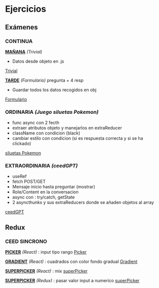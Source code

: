 # Ejercicios

## Exámenes
### CONTINUA
<u>**MAÑANA**</u> *(Trivial)*
- Datos desde objeto en .js
  
[Trivial](EJERCICIOS/examenes/Examen2Eva/resolviendoExamenes/exMañana/ejercicio2Redux/src)

<u>**TARDE**</u> *(Formulario)* pregunta + 4 resp
- Guardar todos los datos recogidos en obj
  
[Formulario](EJERCICIOS/examenes/Examen2Eva/resolviendoExamenes/exTarde/ejercicio2/src)  
    
### ORDINARIA *(Juego siluetas Pokemon)*
- func async con 2 fecth
- extraer atributos objeto y manejarlos en extraReducer
- className con condicion (black)
- cambiar estilo con condicion (si es respuesta correcta y si se ha clickado)

[siluetas Pokemon](EJERCICIOS/examenes/ordinaria/juegopokemon/src)


### EXTRAORDINARIA *(ceedGPT)*
- useRef
- fetch POST/GET
- Mensaje inicio hasta preguntar (mostrar)
- Role/Content en la conversacion
- async con : try/catch, getState
- 2 asyncthunks y sus extraReducers donde se añaden objetos al array

[ceedGPT](EJERCICIOS/examenes/extraordinaria/chat/src)


## Redux
### CEED SINCRONO
<u>**PICKER**</u> *(React)* : input tipo rango
[Picker](EJERCICIOS/ejerciciosRedux/ceed/sincrono/picker/src)

<u>**GRADIENT**</u> *(React)* : cuadrados con color fondo gradual
[Gradient](EJERCICIOS/ejerciciosRedux/ceed/sincrono/gradient2/src)

<u>**SUPERPICKER**</u> *(React)* : mix
[superPicker](EJERCICIOS/ejerciciosRedux/ceed/sincrono/superPicker/src/)

<u>**SUPERPICKER**</u> *(Redux)* : pasar valor input a numerico
[superPicker](EJERCICIOS/ejerciciosRedux/ceed/sincrono/superPickerRedux/src) 